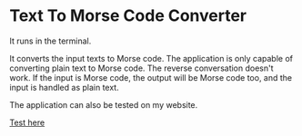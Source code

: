 # Text To Morse Code Converter

It runs in the terminal.

It converts the input texts to Morse code. The application is only capable of converting plain text to Morse code. The reverse conversation doesn't work. If the input is Morse code, the output will be Morse code too, and the input is handled as plain text.

The application can also be tested on my website.

<a href="https://istvan_g.pyscriptapps.com/text-to-morse-code-converter/latest/" target="_blank">Test here</a>
